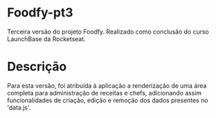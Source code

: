 # Foodfy-pt3
Terceira versão do projeto Foodfy. Realizado como conclusão do curso LaunchBase da Rocketseat.

# Descrição
Para esta versão, foi atribuída à aplicação a renderização de uma área completa para administração de receitas e chefs, adicionando assim funcionalidades de criação, edição e remoção dos dados presentes no 'data.js'.
